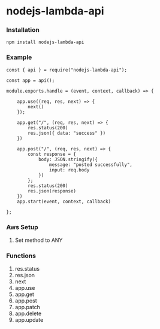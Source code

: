 # nodejs-lambda-api

### Installation

```
npm install nodejs-lambda-api
```

### Example
```
const { api } = require("nodejs-lambda-api");

const app = api();

module.exports.handle = (event, context, callback) => {

    app.use((req, res, next) => {
        next()
    });

    app.get("/", (req, res, next) => {
        res.status(200)
        res.json({ data: "success" })
    })

    app.post("/", (req, res, next) => {
        const response = {
            body: JSON.stringify({
                message: "posted successfully",
                input: req.body
            })
        };
        res.status(200)
        res.json(response)
    })
    app.start(event, context, callback)

};
```
### Aws Setup
1. Set method to ANY

### Functions
1. res.status
2. res.json
3. next
4. app.use
6. app.get
7. app.post
8. app.patch
9. app.delete
10. app.update
